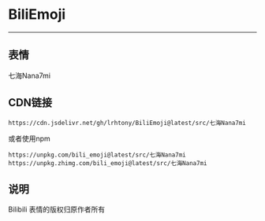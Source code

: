 # BiliEmoji
---
## 表情
七海Nana7mi
## CDN链接
```
https://cdn.jsdelivr.net/gh/lrhtony/BiliEmoji@latest/src/七海Nana7mi
```
或者使用npm
```
https://unpkg.com/bili_emoji@latest/src/七海Nana7mi
https://unpkg.zhimg.com/bili_emoji@latest/src/七海Nana7mi
```
## 说明
Bilibili 表情的版权归原作者所有
